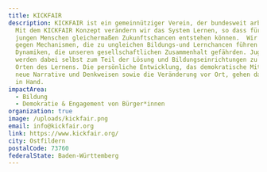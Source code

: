 ```yaml
---
title: KICKFAIR
description: KICKFAIR ist ein gemeinnütziger Verein, der bundesweit arbeitet.
  Mit dem KICKFAIR Konzept verändern wir das System Lernen, so dass für alle
  jungen Menschen gleichermaßen Zukunftschancen entstehen können.  Wir arbeiten
  gegen Mechanismen, die zu ungleichen Bildungs-und Lernchancen führen und gegen
  Dynamiken, die unseren gesellschaftlichen Zusammenhalt gefährden. Jugendliche
  werden dabei selbst zum Teil der Lösung und Bildungseinrichtungen zu neuen
  Orten des Lernens. Die persönliche Entwicklung, das demokratische Miteinander,
  neue Narrative und Denkweisen sowie die Veränderung vor Ort, gehen dabei Hand
  in Hand.
impactArea:
  - Bildung
  - Demokratie & Engagement von Bürger*innen
organization: true
image: /uploads/kickfair.png
email: info@kickfair.org
link: https://www.kickfair.org/
city: Ostfildern
postalCode: 73760
federalState: Baden-Württemberg
---
```

